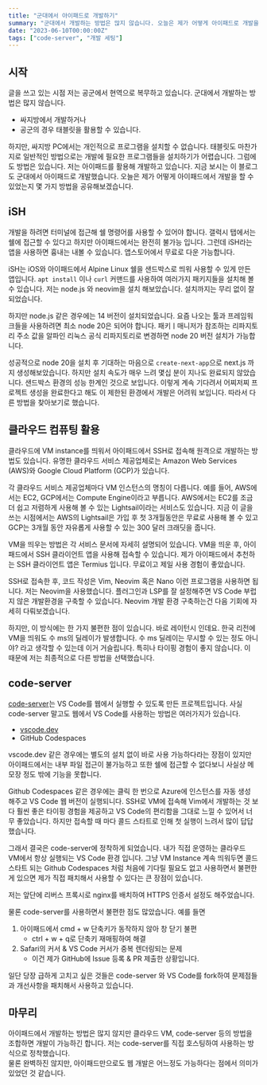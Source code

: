 ```yaml
---
title: "군대에서 아이패드로 개발하기"
summary: "군대에서 개발하는 방법은 많지 않습니다. 오늘은 제가 어떻게 아이패드로 개발을 할 수 있었는지 몇가지 방법을 공유해보고자 합니다."
date: "2023-06-10T00:00:00Z"
tags: ["code-server", "개발 세팅"]
---
```


## 시작

글을 쓰고 있는 시점 저는 공군에서 현역으로 복무하고 있습니다. 군대에서 개발하는 방법은 많지 않습니다.

- 싸지방에서 개발하거나
- 공군의 경우 태블릿을 활용할 수 있습니다.

하지만, 싸지방 PC에서는 개인적으로 프로그램을 설치할 수 없습니다. 태블릿도 마찬가지로 일반적인 방법으로는 개발에 필요한 프로그램들을 설치하기가 어렵습니다.
그럼에도 방법은 있습니다. 저는 아이패드를 활용해 개발하고 있습니다. 지금 보시는 이 블로그도 군대에서 아이패드로 개발했습니다. 오늘은 제가 어떻게 아이패드에서 개발을 할 수 있었는지 몇 가지 방법을 공유해보겠습니다.

## iSH

개발을 하려면 터미널에 접근해 쉘 명령어를 사용할 수 있어야 합니다. 갤럭시 탭에서는 쉘에 접근할 수 있다고 하지만 아이패드에서는 완전히 불가능 입니다. 그런데 iSH라는 앱을 사용하면 흉내는 내볼 수 있습니다. 앱스토어에서 무료로 다운 가능합니다.

iSH는 iOS와 아이패드에서 Alpine Linux 쉘을 샌드박스로 띄워 사용할 수 있게 만든 앱입니다. `apt install` 이나 `curl` 커맨드를 사용하여 여러가지 패키지들을 설치해 볼 수 있습니다. 저는 node.js 와 neovim을 설치 해보았습니다. 설치까지는 무리 없이 잘 되었습니다.

하지만 node.js 같은 경우에는 14 버전이 설치되었습니다. 요즘 나오는 툴과 프레임워크들을 사용하려면 최소 node 20은 되어야 합니다. 패키ㅣ매니저가 참조하는 리파지토리 주소 값을 알파인 리눅스 공식 리파지토리로 변경하면 node 20 버전 설치가 가능합니다.

성공적으로 node 20을 설치 후 기대하는 마음으로 `create-next-app`으로 next.js 까지 생성해보았습니다.
하지만 설치 속도가 매우 느려 몇십 분이 지나도 완료되지 않았습니다. 샌드박스 환경의 성능 한계인 것으로 보입니다. 이렇게 계속 기다려서 어찌저찌 프로젝트 생성을 완료한다고 해도 이 제한된 환경에서 개발은 어려워 보입니다.
따라서 다른 방법을 찾아보기로 했습니다.

## 클라우드 컴퓨팅 활용

클라우드에 VM instance를 띄워서 아이패드에서 SSH로 접속해 원격으로 개발하는 방법도 있습니다. 유명한 클라우드 서비스 제공업체로는 Amazon Web Services (AWS)와 Google Cloud Platform (GCP)가 있습니다.

각 클라우드 서비스 제공업체마다 VM 인스턴스의 명칭이 다릅니다. 예를 들어, AWS에서는 EC2, GCP에서는 Compute Engine이라고 부릅니다.
AWS에서는 EC2를 조금 더 쉽고 저렴하게 사용해 볼 수 있는 Lightsail이라는 서비스도 있습니다. 지금 이 글을 쓰는 시점에서는 AWS의 Lightsail은 가입 후 첫 3개월동안은 무료로 사용해 볼 수 있고 GCP는 3개월 동안 자유롭게 사용할 수 있는 300 달러 크래딧을 줍니다.

VM을 띄우는 방법은 각 서비스 문서에 자세히 설명되어 있습니다. VM을 띄운 후, 아이패드에서 SSH 클라이언트 앱을 사용해 접속할 수 있습니다. 제가 아이패드에서 추천하는 SSH 클라이언트 앱은 Termius 입니다. 무료이고 제일 사용 경험이 좋았습니다.

SSH로 접속한 후, 코드 작성은 Vim, Neovim 혹은 Nano 이런 프로그램을 사용하면 됩니다. 저는 Neovim을 사용했습니다. 플러그인과 LSP를 잘 설정해주면 VS Code 부럽지 않은 개발환경을 구축할 수 있습니다.
Neovim 개발 환경 구축하는건 다음 기회에 자세히 다뤄보겠습니다.

하지만, 이 방식에는 한 가지 불편한 점이 있습니다. 바로 레이턴시 인데요. 한국 리전에 VM을 띄워도 수 ms의 딜레이가 발생합니다. 수 ms 딜레이는 무시할 수 있는 정도 아니야? 라고 생각할 수 있는데 이거 거슬립니다. 특히나 타이핑 경험이 좋지 않습니다. 이 때문에 저는 최종적으로 다른 방법을 선택했습니다.

## code-server

[code-server](https://github.com/coder/code-server)는 VS Code를 웹에서 실행할 수 있도록 만든 프로젝트입니다. 사실 code-server 말고도 웹에서 VS Code를 사용하는 방법은 여러가지가 있습니다.

- [vscode.dev](https://vscode.dev)
- GitHub Codespaces

vscode.dev 같은 경우에는 별도의 설치 없이 바로 사용 가능하다라는 장점이 있지만 아이패드에서는 내부 파일 접근이 불가능하고 또한 쉘에 접근할 수 없다보니 사실상 메모장 정도 밖에 기능을 못합니다.

Github Codespaces 같은 경우에는 클릭 한 번으로 Azure에 인스턴스를 자동 생성 해주고 VS Code 웹 버전이 실행되니다. SSH로 VM에 접속해 Vim에서 개발하는 것 보다 훨씬 좋은 타이핑 경험을 제공하고 VS Code의 편리함을 그대로 느낄 수 있어서 너무 좋았습니다.
하지만 접속할 때 마다 콜드 스타트로 인해 첫 실행이 느려서 많이 답답했습니다.

그래서 결국은 code-server에 정착하게 되었습니다. 내가 직접 운영하는 클라우드 VM에서 항상 실행되는 VS Code 환경 입니다. 그냥 VM Instance 계속 띄워두면 콜드 스타트 되는 Github Codespaces 처럼 처음에 기다릴 필요도 없고 사용하면서 불편한게 있으면 제가 직접 패치해서 사용할 수 있다는 큰 장점이 있습니다.

저는 앞단에 리버스 프록시로 nginx를 배치하여 HTTPS 인증서 설정도 해주었습니다.

물론 code-server를 사용하면서 불편한 점도 많았습니다. 예를 들면

1. 아이패드에서 cmd + w 단축키가 동작하지 않아 창 닫기 불편
   - ctrl + w + q로 단축키 재매핑하여 해결
2. Safari의 커서 & VS Code 커서가 중복 렌더링되는 문제
   - 이건 제가 GitHub에 Issue 등록 & PR 제출한 상황입니다.

일단 당장 급하게 고치고 싶은 것들은 code-server 와 VS Code를 fork하여 문제점들과 개선사항을 패치해서 사용하고 있습니다.

## 마무리

아이패드에서 개발하는 방법은 많지 않지만 클라우드 VM, code-server 등의 방법을 조합하면 개발이 가능하긴 합니다. 저는 code-server를 직접 호스팅하여 사용하는 방식으로 정착했습니다.  
물론 완벽하진 않지만, 아이패드만으로도 웹 개발은 어느정도 가능하다는 점에서 의미가 있었던 것 같습니다.
